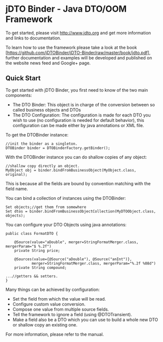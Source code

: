 # jDTO Binder - Java DTO/OOM Framework

To get started, please visit http://www.jdto.org and get more information and links to documentation.

To learn how to use the framework please take a look at the book [https://github.com/jDTOBinder/jDTO-Binder/raw/master/book/jdto.pdf], further documentation and examples will be developed and published on the website news feed and Google+ page.

## Quick Start

To get started with jDTO Binder, you first need to know of the two main components:

* The DTO Binder: This object is in charge of the conversion between so called business objects and DTOs
* The DTO Configuration: The configuration is made for each DTO you wish to use (no configuration is needed for default behavior), this configuration can be made either by java annotations or XML file.

To get the DTOBinder instance:

    //init the binder as a singleton.
    DTOBinder binder = DTOBinderFactory.getBinder();

With the DTOBinder instance you can do shallow copies of any object:
    
    //shallow copy directly an object.
    MyObject obj = binder.bindFromBusinessObject(MyObject.class, original);

This is because all the fields are bound by convention matching with the field name.

You can bind a collection of instances using the DTOBinder:

    Set objects;//get them from somewhere
    Set dtos = binder.bindFromBusinessObjectCollection(MyDTOObject.class, objects);

You can configure your DTO Objects using java annotations:

    public class FormatDTO {

        @Source(value="aDouble", merger=StringFormatMerger.class, mergerParam="$ %.2f")
        private String price;

        @Sources(value={@Source("aDouble"), @Source("anInt")}, 
                merger=StringFormatMerger.class, mergerParam="%.2f %08d")
        private String compound;

    ...//getters && setters.
    }

Many things can be achieved by configuration:

* Set the field from which the value will be read.
* Configure custom value conversion.
* Compose one value from multiple source fields.
* Tell the framework to ignore a field (using @DTOTransient).
* Make a field also be a DTO which you can use to build a whole new DTO or shallow copy an existing one.

For more information, please refer to the manual.